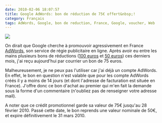 ```yaml
---
date: 2010-02-06 18:07:57
title: Google AdWords: bon de réduction de 75€ offert&nbsp;!
category: Français
tags: AdWords, Google, bon de reduction, France, Google, voucher, Web
---
```


![](/uploads/2010/google-ad-words-75-euros-coupon.jpg)

On dirait que Google cherche à promouvoir agressivement en France
[AdWords](http://www.google.fr/AdWord), son service de régie publicitaire en
ligne. Après avoir eu entre les mains plusieurs bons de réductions ([100
euros](http://twitter.com/kdeldycke/status/3169290268) et [50
euros](http://kevin.deldycke.com/2009/12/deux-bons-50-euros-offerts-google-adwords/))
ces derniers mois, j'ai reçu aujourd'hui par courrier un bon de 75 euros.

Malheureusement, je ne peux pas l'utiliser car j'ai déjà un compte AdWords. En
effet, le bon en question n'est valable que pour les compte AdWords créés il y
a moins de 14 jours (et dont l'adresse de facturation est située en France).
J'offre donc ce bon d'achat au premier qui m'en fait la demande sous la forme
d'un commentaire (n'oubliez pas de renseigner votre adresse mail).

A noter que ce crédit promotionnel garde sa valeur de 75€ jusqu'au 28 février
2010. Passé cette date, le bon reprends une valeur nominale de 50€, et expire
définitivement le 31 mars 2010.
